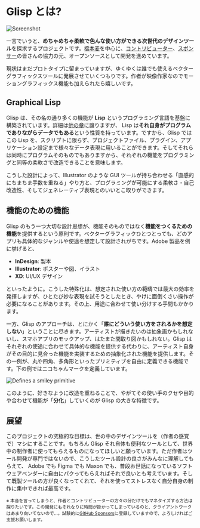 # Glisp とは?

![Screenshot](/_media/screenshot.png)

一言でいうと、**めちゃめちゃ柔軟で色んな使い方ができる次世代のデザインツール**を探求するプロジェクトです。[橋本麦](https://baku89.com)を中心に、[コントリビューター](https://github.com/baku89/glisp/graphs/contributors)、[スポンサー](https://github.com/sponsors/baku89?o=sd&sc=t)の皆さんの協力の元、オープンソースとして開発を進めています。

現状はまだプロトタイプに留まっていますが、ゆくゆくは誰でも使えるベクターグラフィックスツールに発展させていくつもりです。作者が映像作家なのでモーショングラフィックス機能も加えられたら嬉しいです。

## Graphical Lisp

Glisp は、その名の通り多くの機能が **Lisp** というプログラミング言語を基盤に構築されています。詳細は[他の章](why-lisp)に譲りますが、 Lisp は**それ自身がプログラムでありながらデータでもある**という性質を持っています。ですから、Glisp ではこの Lisp を、スクリプトに限らず、プロジェクトファイル、プラグイン、アプリケーション設定まで様々なデータ表現に用いることができます。そしてそれらは同時にプログラムそのものでもありますから、それぞれの機能をプログラミングと同等の柔軟さで改造できることを意味します。

こうした設計によって、Illustrator のような GUI ツールが持ち合わせる「直感的にちまちま手数を重ねる」やり方と、プログラミングが可能にする柔軟さ・自己改造性、そしてジェネレーティブ表現とのいいとこ取りができます。

## 機能のための機能

Glisp のもう一つ大切な設計思想が、機能そのものではなく**機能をつくるための機能**を提供するという原則です。ベクターグラフィックひとつとっても、どのアプリも具体的なジャンルや使途を想定して設計されがちです。Adobe 製品を例に挙げると、

- **InDesign**: 製本
- **Illustrator**: ポスターや図、イラスト
- **XD**: UI/UX デザイン

といったように。こうした特殊化は、想定された使い方の範疇では最大の効率を発揮しますが、ひとたび妙な表現を試そうとしたとき、やけに面倒くさい操作が必要になることがあります。その上、用途に合わせて使い分けする手間もかかります。

一方、Glisp のアプローチは、とにかく「**誰にどういう使い方をされるかを想定しない**」ということに尽きます。アーティストが描きたいのは抽象画かもしれないし、スマホアプリのモックアップ、はたまた間取り図かもしれない。Glisp はそれぞれの使途に合わせて具体的な機能を提供する代わりに、アーティスト自身がその目的に見合った機能を実装するための抽象化された機能を提供します。その一例が、丸や四角、多角形といったプリミティブを自由に定義できる機能です。下の例ではニコちゃんマークを定義しています。

![Defines a smiley primitive](/_media/smikey-primitive.gif)

このように、好きなように改造を重ねることで、やがてその使い手のクセや目的や合わせて機能が「**分化**」していくのが Glisp の大きな特徴です。

## 展望

このプロジェクトの究極的な目標は、世の中のデザインツールを（作者の感覚で）マシにすることです。もちろん Glisp それ自体も便利なツールとして、世界中の制作者に使ってもらえるものになってほしいと願っています。ただ作者はツール開発が専門ではないので、こうしたツール設計の良さがみんなに理解してもらえて、 Adobe でも Figma でも Maxon でも、普段お世話になっているソフトウェアベンダーに自由にパクってもらえればそれで良いとも考えています。そして既製ツールの方が良くなってくれて、それを使ってストレスなく自分自身の制作に集中できれば最高です。

<small>※ 本音を言ってしまうと、作者とコントリビューターの方々の分だけでもマネタイズする方法は探りたいです。この開発にもそれなりに時間が掛かってしまっているのと、クライアントワークはあまり向いてないので…。試験的に[GitHub Sponsors](https://github.com/sponsors/baku89?o=sd&sc=t)に登録していますので、よろしければご支援お願いします。</small>
